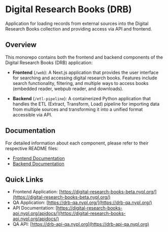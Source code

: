 # Digital Research Books (DRB)

Application for loading records from external sources into the Digital Research Books collection and providing access via API and frontend.

## Overview

This monorepo contains both the frontend and backend components of the Digital Research Books (DRB) application:

- **Frontend** (`/web`): A Next.js application that provides the user interface for searching and accessing digital research books. Features include search functionality, filtering, and multiple ways to access books (embedded reader, webpub reader, and downloads).

- **Backend** (`/etl-pipeline`): A containerized Python application that handles the ETL (Extract, Transform, Load) pipeline for importing data from multiple sources and transforming it into a unified format accessible via API.

## Documentation

For detailed information about each component, please refer to their respective README files:

- [Frontend Documentation](web/README.md)
- [Backend Documentation](etl-pipeline/README.md)

## Quick Links

- Frontend Application: [https://digital-research-books-beta.nypl.org/](https://digital-research-books-beta.nypl.org/)
- QA Application: [https://drb-qa.nypl.org/](https://drb-qa.nypl.org/)
- API Documentation: [https://digital-research-books-api.nypl.org/apidocs/](https://digital-research-books-api.nypl.org/apidocs/)
- QA API: [https://drb-api-qa.nypl.org](https://drb-api-qa.nypl.org)
